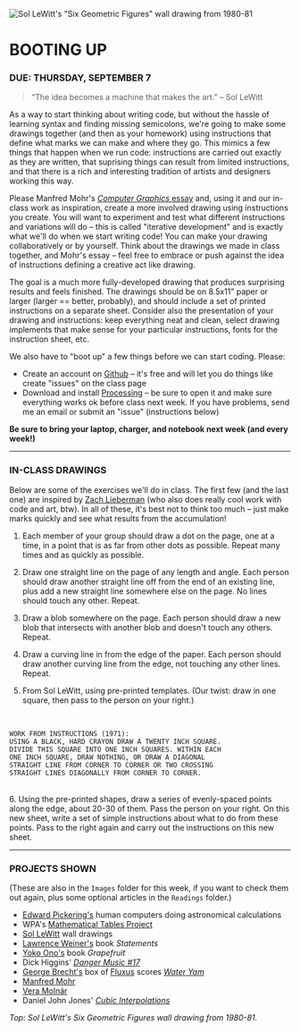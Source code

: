 ![Sol LeWitt's "Six Geometric Figures" wall drawing from 1980-81](https://raw.githubusercontent.com/jeffThompson/CreativeProgramming1/master/Images/Week00_BootingUp/SixGeometricFiguresPlusTwo_SolLeWitt_1980-81.jpg)

BOOTING UP
====

### DUE: THURSDAY, SEPTEMBER 7  

>“The idea becomes a machine that makes the art.” – Sol LeWitt  

As a way to start thinking about writing code, but without the hassle of learning syntax and finding missing semicolons, we're going to make some drawings together (and then as your homework) using instructions that define what marks we can make and where they go. This mimics a few things that happen when we run code: instructions are carried out exactly as they are written, that suprising things can result from limited instructions, and that there is a rich and interesting tradition of artists and designers working this way. 

Please Manfred Mohr's [*Computer Graphics* essay](https://github.com/jeffThompson/CreativeProgramming1/tree/master/Readings/Week00_BootingUp) and, using it and our in-class work as inspiration, create a more involved drawing using instructions you create. You will want to experiment and test what different instructions and variations will do – this is called "iterative development" and is exactly what we'll do when we start writing code! You can make your drawing collaboratively or by yourself. Think about the drawings we made in class together, and Mohr's essay – feel free to embrace or push against the idea of instructions defining a creative act like drawing.

The goal is a much more fully-developed drawing that produces surprising results and feels finished. The drawings should be on 8.5x11" paper or larger (larger == better, probably), and should include a set of printed instructions on a separate sheet. Consider also the presentation of your drawing and instructions: keep everything neat and clean, select drawing implements that make sense for your particular instructions, fonts for the instruction sheet, etc. 

We also have to "boot up" a few things before we can start coding. Please:  

* Create an account on [Github](https://www.github.com) – it's free and will let you do things like create "issues" on the class page  
* Download and install [Processing](https://processing.org/download) – be sure to open it and make sure everything works ok before class next week. If you have problems, send me an email or submit an "issue" (instructions below)  

**Be sure to bring your laptop, charger, and notebook next week (and every week!)**

***

### IN-CLASS DRAWINGS  
Below are some of the exercises we'll do in class. The first few (and the last one) are inspired by [Zach Lieberman](http://thesystemis.com) (who also does really cool work with code and art, btw). In all of these, it's best not to think too much – just make marks quickly and see what results from the accumulation!

1. Each member of your group should draw a dot on the page, one at a time, in a point that is as far from other dots as possible. Repeat many times and as quickly as possible.  

2. Draw one straight line on the page of any length and angle. Each person should draw another straight line off from the end of an existing line, plus add a new straight line somewhere else on the page. No lines should touch any other. Repeat.  

3. Draw a blob somewhere on the page. Each person should draw a new blob that intersects with another blob and doesn't touch any others. Repeat.  

4. Draw a curving line in from the edge of the paper. Each person should draw another curving line from the edge, not touching any other lines. Repeat.  

5. From Sol LeWitt, using pre-printed templates. (Our twist: draw in one square, then pass to the person on your right.)  
<br>

    WORK FROM INSTRUCTIONS (1971):  
    USING A BLACK, HARD CRAYON DRAW A TWENTY INCH SQUARE.  
    DIVIDE THIS SQUARE INTO ONE INCH SQUARES. WITHIN EACH  
    ONE INCH SQUARE, DRAW NOTHING, OR DRAW A DIAGONAL  
    STRAIGHT LINE FROM CORNER TO CORNER OR TWO CROSSING  
    STRAIGHT LINES DIAGONALLY FROM CORNER TO CORNER.
    
<br>
6. Using the pre-printed shapes, draw a series of evenly-spaced points along the edge, about 20-30 of them. Pass the person on your right. On this new sheet, write a set of simple instructions about what to do from these points. Pass to the right again and carry out the instructions on this new sheet.

***

### PROJECTS SHOWN  
(These are also in the `Images` folder for this week, if you want to check them out again, plus some optional articles in the `Readings` folder.)  

* [Edward Pickering's](https://en.wikipedia.org/wiki/Edward_Charles_Pickering) human computers doing astronomical calculations  
* WPA's [Mathematical Tables Project](https://en.wikipedia.org/wiki/Mathematical_Tables_Project)  
* [Sol LeWitt](https://en.wikipedia.org/wiki/Sol_LeWitt) wall drawings  
* [Lawrence Weiner's](https://en.wikipedia.org/wiki/Lawrence_Weiner) book *Statements*  
* [Yoko Ono's](https://en.wikipedia.org/wiki/Yoko_Ono) book *Grapefruit*  
* Dick Higgins' [*Danger Music #17*](https://www.moma.org/collection/works/127389)  
* [George Brecht's](https://en.wikipedia.org/wiki/George_Brecht) box of [Fluxus](https://monoskop.org/images/c/c1/Brecht_George_Water_Yam_1963.pdf) scores [*Water Yam*](https://monoskop.org/images/c/c1/Brecht_George_Water_Yam_1963.pdf)  
* [Manfred Mohr](https://en.wikipedia.org/wiki/Manfred_Mohr)  
* [Vera Molnár](https://en.wikipedia.org/wiki/Vera_Moln%C3%A1r)  
* Daniel John Jones' [*Cubic Interpolations*](http://www.erase.net/weblog/2013-07/cube-interpolations)  

*Top: Sol LeWitt's *Six Geometric Figures* wall drawing from 1980-81.*


